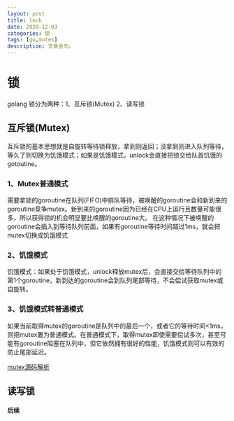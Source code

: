 ```yaml
---
layout: post
title: lock
date: 2020-12-03
categories: 锁
tags: [go,mutex]
description: 文章金句。
---
```

# 锁 #
golang 锁分为两种：1、互斥锁(Mutex) 2、读写锁
## 互斥锁(Mutex) ##
 互斥锁的基本思想就是自旋转等待锁释放，拿到则返回；没拿到则进入队列等待，等久了则切换为饥饿模式；如果是饥饿模式，unlock会直接把锁交给队首饥饿的gotoutine。<br>
### 1、Mutex普通模式 ###
 需要拿锁的goroutine在队列(FIFO)中排队等待，被唤醒的goroutine会和新到来的goroutine竞争mutex。新到来的goroutine因为已经在CPU上运行且数量可能很多，所以获得锁的机会明显要比唤醒的goroutine大。
 在这种情况下被唤醒的goroutine会插入到等待队列前面，如果有goroutine等待时间超过1ms，就会把mutex切换成饥饿模式<br>
### 2、饥饿模式 ###
饥饿模式：如果处于饥饿模式，unlock释放mutex后，会直接交给等待队列中的第1个goroutine，新到达的goroutine会到队列尾部等待，不会偿试获取mutex或自旋转。<br>
### 3、饥饿模式转普通模式 ###
如果当前取得mutex的goroutine是队列中的最后一个，或者它的等待时间<1ms，则把mutex置为普通模式。在普通模式下，取得mutex即使需要偿试多次，甚至可能有goroutine阻塞在队列中，但它依然拥有很好的性能，饥饿模式则可以有效的防止尾部延迟。<br>

[mutex源码解析](https://deathlimbo.github.io/yuanma/lock/mutex.go)


## 读写锁 ##


#### 后续 ####
